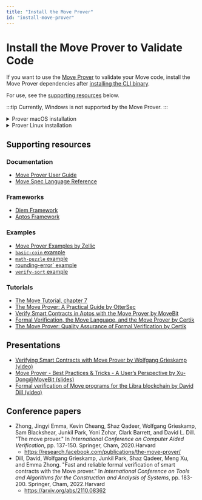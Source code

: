 ```yaml
---
title: "Install the Move Prover"
id: "install-move-prover"
---
```


# Install the Move Prover to Validate Code

If you want to use the [Move Prover](https://github.com/move-language/move/blob/main/language/move-prover/doc/user/prover-guide.md) to validate your Move code, install the Move Prover dependencies after [installing the CLI binary](aptos-cli-tool/install-aptos-cli.md).

For use, see the [supporting resources](#supporting-resources) below.

:::tip
Currently, Windows is not supported by the Move Prover.
:::

<details>
<summary>Prover macOS installation</summary>

### macOS

:::tip
These instructions have been tested on macOS Monterey (12.6)
:::

1. Ensure you have `brew` installed https://brew.sh/.
1. Ensure you have `git` installed https://git-scm.com/book/en/v2/Getting-Started-Installing-Git.
1. Clone the Aptos core repo:  `git clone https://github.com/aptos-labs/aptos-core.git`.
1. Change directory into `aptos-core`: `cd aptos-core`
1. Run the dev setup script to prepare your environment: `./scripts/dev_setup.sh -yp`
1. Source the profile file: `source ~/.profile`.

   :::info
   Note that you have to include environment variable definitions in `~/.profile` into your shell. Depending on your setup, the  `~/.profile` may be already automatically loaded for each login shell, or it may not. If not, you may
   need to add `. ~/.profile` to your `~/.bash_profile` or other shell configuration manually.
   :::

1. You can now run the Move Prover to prove an example:
    ```bash
    aptos move prove --package-dir aptos-move/move-examples/hello_prover/
    ```

</details>

<details>
<summary>Prover Linux installation</summary>

### Linux

:::tip
Some Linux distributions are not supported. Currently, OpenSUSE and Amazon Linux do not support the automatic installation via the `dev_setup.sh` script.
:::

1. Ensure you have `git` installed https://git-scm.com/book/en/v2/Getting-Started-Installing-Git.
1. Clone the Aptos core repo:  `git clone https://github.com/aptos-labs/aptos-core.git`.
1. Change directory into `aptos-core`: `cd aptos-core`
1. Run the dev setup script to prepare your environment: `./scripts/dev_setup.sh -yp`
1. Source the profile file: `source ~/.profile`.

   :::info
   Note that you have to include environment variable definitions in `~/.profile` into your shell. Depending on your setup, the  `~/.profile` may be already automatically loaded for each login shell, or it may not. If not, you may
   need to add `. ~/.profile` to your `~/.bash_profile` or other shell configuration manually.
   :::

1. You can now run the Move Prover to prove an example:
    ```bash
    aptos move prove --package-dir aptos-move/move-examples/hello_prover/
    ```

</details>

## Supporting resources

### Documentation

- [Move Prover User Guide](https://github.com/move-language/move/tree/main/language/move-prover)
- [Move Spec Language Reference](https://github.com/move-language/move/blob/main/language/move-prover/doc/user/spec-lang.md)

### Frameworks

- [Diem Framework](https://github.com/move-language/move/tree/main/language/documentation/examples/diem-framework)
- [Aptos Framework](https://github.com/aptos-labs/aptos-core/tree/main/aptos-move/framework)

### Examples

- [Move Prover Examples by Zellic](https://github.com/zellic/move-prover-examples)
- [`basic-coin` example](https://github.com/move-language/move/tree/main/language/documentation/examples/experimental/basic-coin)
- [`math-puzzle` example](https://github.com/move-language/move/tree/main/language/documentation/examples/experimental/math-puzzle)
- [rounding-error` example](https://github.com/move-language/move/tree/main/language/documentation/examples/experimental/rounding-error)
- [`verify-sort` example](https://github.com/move-language/move/tree/main/language/documentation/examples/experimental/verify-sort)

### Tutorials
- [The Move Tutorial, chapter 7](https://github.com/aptos-labs/aptos-core/tree/main/aptos-move/move-examples/move-tutorial#step-7--use-the-move-prover)
- [The Move Prover: A Practical Guide by OtterSec](https://osec.io/blog/tutorials/2022-09-16-move-prover/)
- [Verify Smart Contracts in Aptos with the Move Prover by MoveBit](https://blog.movebit.xyz/post/move-prover-tutorial-part-1.html)
- [Formal Verification, the Move Language, and the Move Prover by Certik](https://www.certik.com/resources/blog/2wSOZ3mC55AB6CYol6Q2rP-formal-verification-the-move-language-and-the-move-prover)
- [The Move Prover: Quality Assurance of Formal Verification by Certik](https://www.certik.com/resources/blog/1NygvVeqIwhbUk1U1q3vJF-the-move-prover-quality-assurance-of-formal-verification)

## Presentations

- [Verifying Smart Contracts with Move Prover by Wolfgang Grieskamp (video)](https://drive.google.com/file/d/1DpI-rQ25Kq1jqMGioLgVrG3YuCqJHVMm/view?usp=share_link)
- [Move Prover - Best Practices & Tricks - A User’s Perspective by Xu-Dong@MoveBit (slides)](https://docs.google.com/presentation/d/1SuV0m5gGxSN9SaLdj9lLmTjspJ2xN1TOWgnwvdWbKEY/edit?usp=sharing)
- [Formal verification of Move programs for the Libra blockchain by David Dill (video)](http://www.fields.utoronto.ca/talks/Formal-verification-Move-programs-Libra-blockchain)

## Conference papers

- Zhong, Jingyi Emma, Kevin Cheang, Shaz Qadeer, Wolfgang Grieskamp, Sam Blackshear, Junkil Park, Yoni Zohar, Clark Barrett, and David L. Dill. "The move prover." In *International Conference on Computer Aided Verification*, pp. 137-150. Springer, Cham, 2020.Harvard
    - https://research.facebook.com/publications/the-move-prover/
- Dill, David, Wolfgang Grieskamp, Junkil Park, Shaz Qadeer, Meng Xu, and Emma Zhong. "Fast and reliable formal verification of smart contracts with the Move prover." In *International Conference on Tools and Algorithms for the Construction and Analysis of Systems*, pp. 183-200. Springer, Cham, 2022.Harvard
    - https://arxiv.org/abs/2110.08362
